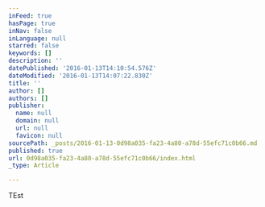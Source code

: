 ```yaml
---
inFeed: true
hasPage: true
inNav: false
inLanguage: null
starred: false
keywords: []
description: ''
datePublished: '2016-01-13T14:10:54.576Z'
dateModified: '2016-01-13T14:07:22.830Z'
title: ''
author: []
authors: []
publisher:
  name: null
  domain: null
  url: null
  favicon: null
sourcePath: _posts/2016-01-13-0d98a035-fa23-4a80-a78d-55efc71c0b66.md
published: true
url: 0d98a035-fa23-4a80-a78d-55efc71c0b66/index.html
_type: Article

---
```

TEst